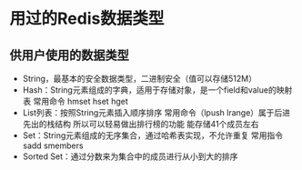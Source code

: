 # 用过的Redis数据类型

## 供用户使用的数据类型

* String，最基本的安全数据类型，二进制安全（值可以存储512M）
* Hash：String元素组成的字典，适用于存储对象，是一个field和value的映射表 常用命令 hmset hset hget
* List列表：按照String元素插入顺序排序  常用命令（lpush lrange）属于后进先出的栈结构 所以可以轻易做出排行榜的功能 能存储41个成员左右
* Set：String元素组成的无序集合，通过哈希表实现，不允许重复 常用指令 sadd smembers
* Sorted Set：通过分数来为集合中的成员进行从小到大的排序



